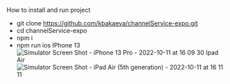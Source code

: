 How to install and run project
- git clone https://github.com/kbakaeva/channelService-expo.git
- cd channelService-expo
- npm i
- npm run ios
IPhone 13 ![Simulator Screen Shot - iPhone 13 Pro - 2022-10-11 at 16 09 30](https://user-images.githubusercontent.com/80938084/195063533-8ccf15e9-d137-48e0-8771-b8f81bce8b7d.png)
Ipad Air ![Simulator Screen Shot - iPad Air (5th generation) - 2022-10-11 at 16 11 11](https://user-images.githubusercontent.com/80938084/195063563-d7d3966b-0ea7-45f5-9184-010fc90379c5.png)
